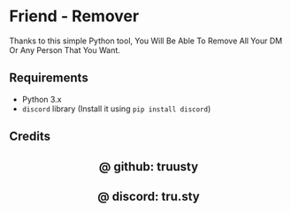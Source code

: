 # Friend - Remover

Thanks to this simple Python tool, You Will Be Able To Remove All Your DM Or Any Person That You Want.

## Requirements
- Python 3.x
- `discord` library (Install it using `pip install discord`)

## Credits

<h2 align="center"> @ github: truusty </h2>
<h2 align="center"> @ discord: tru.sty </h2>


